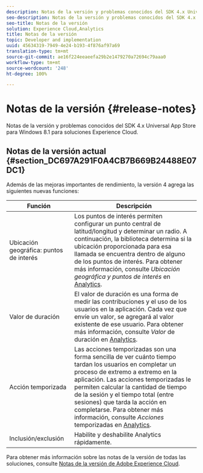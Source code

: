 ```yaml
---
description: Notas de la versión y problemas conocidos del SDK 4.x Universal App Store para Windows 8.1 para soluciones Experience Cloud.
seo-description: Notas de la versión y problemas conocidos del SDK 4.x Universal App Store para Windows 8.1 para soluciones Experience Cloud.
seo-title: Notas de la versión
solution: Experience Cloud,Analytics
title: Notas de la versión
topic: Developer and implementation
uuid: 45634319-7949-4e24-b193-4f876af97a69
translation-type: tm+mt
source-git-commit: ae16f224eeaeefa29b2e1479270a72694c79aaa0
workflow-type: tm+mt
source-wordcount: '248'
ht-degree: 100%

---
```



# Notas de la versión {#release-notes}

Notas de la versión y problemas conocidos del SDK 4.x Universal App Store para Windows 8.1 para soluciones Experience Cloud.

## Notas de la versión actual {#section_DC697A291F0A4CB7B669B24488E07DC1}

Además de las mejoras importantes de rendimiento, la versión 4 agrega las siguientes nuevas funciones:

| Función | Descripción |
|--- |--- |
| Ubicación geográfica: puntos de interés | Los puntos de interés permiten configurar un punto central de latitud/longitud y determinar un radio. A continuación, la biblioteca determina si la ubicación proporcionada para esa llamada se encuentra dentro de alguno de los puntos de interés. Para obtener más información, consulte *Ubicación geográfica y puntos de interés* en [Analytics](/help/windows-appstore/analytics/analytics.md). |
| Valor de duración | El valor de duración es una forma de medir las contribuciones y el uso de los usuarios en la aplicación. Cada vez que envíe un valor, se agregará al valor existente de ese usuario.  Para obtener más información, consulte *Valor* de duración en [Analytics](/help/windows-appstore/analytics/analytics.md). |
| Acción temporizada | Las acciones temporizadas son una forma sencilla de ver cuánto tiempo tardan los usuarios en completar un proceso de extremo a extremo en la aplicación. Las acciones temporizadas le permiten calcular la cantidad de tiempo de la sesión y el tiempo total (entre sesiones) que tarda la acción en completarse. Para obtener más información, consulte *Acciones* temporizadas en [Analytics](/help/windows-appstore/analytics/analytics.md). |
| Inclusión/exclusión | Habilite y deshabilite Analytics rápidamente. |


Para obtener más información sobre las notas de la versión de todas las soluciones, consulte [Notas de la versión de Adobe Experience Cloud](https://docs.adobe.com/content/help/es-ES/release-notes/experience-cloud/current.html).
